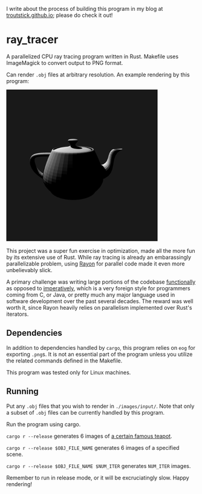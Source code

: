 I write about the process of building this program in my blog at [troutstick.github.io](https://troutstick.github.io/);
please do check it out!

# ray_tracer
A parallelized CPU ray tracing program written in Rust. Makefile uses ImageMagick to convert output to PNG format.

Can render `.obj` files at arbitrary resolution. An example rendering by this program:

<img src="https://github.com/troutstick/ray_tracer/blob/master/images/example_output/teapot.png" width="400" height="400" />

This project was a super fun exercise in optimization, made all the more fun by its extensive use
of Rust. While ray tracing is already an embarassingly parallelizable problem,
using [Rayon](https://crates.io/crates/rayon) for parallel code made it even more unbelievably slick.

A primary challenge was writing large portions of the codebase [functionally](https://en.wikipedia.org/wiki/Functional_programming)
as opposed to [imperatively](https://en.wikipedia.org/wiki/Imperative_programming),
which is a very foreign style for programmers coming from C, or Java,
or pretty much any major language used in software development over the past several decades.
The reward was well worth it, since Rayon heavily relies on parallelism implemented over
Rust's iterators.

## Dependencies

In addition to dependencies handled by `cargo`, this program relies on `eog` for exporting `.png`s. It is
not an essential part of the program unless you utilize the related commands defined in the Makefile.

This program was tested only for Linux machines.

## Running

Put any `.obj` files that you wish to render in `./images/input/`. Note that only a subset of `.obj` files
can be currently handled by this program.

Run the program using cargo.

`cargo r --release` generates 6 images of [a certain famous teapot](https://en.wikipedia.org/wiki/Utah_teapot).

`cargo r --release $OBJ_FILE_NAME` generates 6 images of a specified scene.

`cargo r --release $OBJ_FILE_NAME $NUM_ITER` generates `NUM_ITER` images.

Remember to run in release mode, or it will be excruciatingly slow. Happy rendering!

